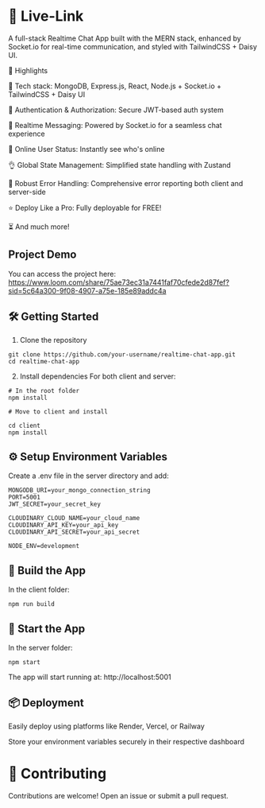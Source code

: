 # 💬 Live-Link

A full-stack Realtime Chat App built with the MERN stack, enhanced by Socket.io for real-time communication, and styled with TailwindCSS + Daisy UI.

🚀 Highlights

🌟 Tech stack: MongoDB, Express.js, React, Node.js + Socket.io + TailwindCSS + Daisy UI

🎃 Authentication & Authorization: Secure JWT-based auth system

👾 Realtime Messaging: Powered by Socket.io for a seamless chat experience

🚀 Online User Status: Instantly see who's online

👌 Global State Management: Simplified state handling with Zustand

🐞 Robust Error Handling: Comprehensive error reporting both client and server-side

⭐ Deploy Like a Pro: Fully deployable for FREE!

⏳ And much more!

## Project Demo

You can access the project here: https://www.loom.com/share/75ae73ec31a7441faf70cfede2d87fef?sid=5c64a300-9f08-4907-a75e-185e89addc4a


## 🛠️ Getting Started
1. Clone the repository

```
git clone https://github.com/your-username/realtime-chat-app.git
cd realtime-chat-app
```

2. Install dependencies
For both client and server:

```
# In the root folder
npm install

# Move to client and install

cd client
npm install
```
## ⚙️ Setup Environment Variables
Create a .env file in the server directory and add:

```
MONGODB_URI=your_mongo_connection_string
PORT=5001
JWT_SECRET=your_secret_key

CLOUDINARY_CLOUD_NAME=your_cloud_name
CLOUDINARY_API_KEY=your_api_key
CLOUDINARY_API_SECRET=your_api_secret

NODE_ENV=development
```

## 🔨 Build the App
In the client folder:

```
npm run build
```

## 🧩 Start the App
In the server folder:

```
npm start
```

The app will start running at: http://localhost:5001

## 📦 Deployment
Easily deploy using platforms like Render, Vercel, or Railway

Store your environment variables securely in their respective dashboard

# 🙌 Contributing
Contributions are welcome! Open an issue or submit a pull request.
